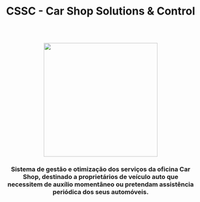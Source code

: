 <h1 align="center">CSSC - Car Shop Solutions & Control</h1>
<br> <br> 
<p align="center">
  <img height="300" src="https://github.com/TiagoFialho0/ESA_Projeto/assets/146856980/194b2e0c-578b-4dee-9665-9d4dd79145bd">
</p>

<h3 align="center">
  Sistema de gestão e otimização dos serviços da oficina Car Shop, destinado a proprietários de veículo auto que necessitem de auxílio momentâneo ou pretendam assistência periódica dos seus automóveis.
</h3>
